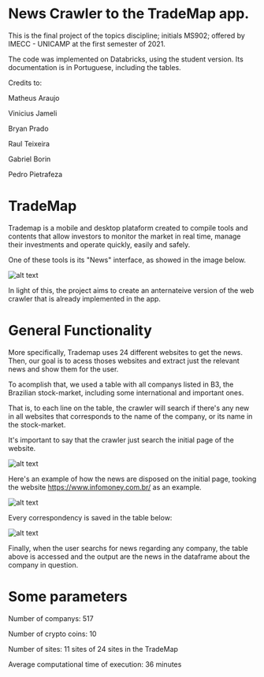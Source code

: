 # News Crawler to the TradeMap app.

This is the final project of the topics discipline; initials MS902; offered by IMECC - UNICAMP at the first semester of 2021.

The code was implemented on Databricks, using the student version. Its documentation is in Portuguese, including the tables.

Credits to:

Matheus Araujo

Vinicius Jameli

Bryan Prado

Raul Teixeira

Gabriel Borin

Pedro Pietrafeza

# TradeMap

Trademap is a mobile and desktop plataform created to compile tools and contents that allow investors to monitor the market in real time, manage their investments and operate quickly, easily and safely.

One of these tools is its "News" interface, as showed in the image below.

![alt text](https://trademap.com.br/wp-content/uploads/2020/07/Print-App-Trademap-3-500x1080-1.jpg)

In light of this, the project aims to create an anternateive version of the web crawler that is already implemented in the app.

# General Functionality

More specifically, Trademap uses 24 different websites to get the news. Then, our goal is to acess thoses websites and extract just the relevant news and show them for the user.

To acomplish that, we used a table with all companys listed in B3, the Brazilian stock-market, including some international and important ones.

That is, to each line on the table, the crawler will search if there's any new in all websites that corresponds to the name of the company, or its name in the stock-market.

It's important to say that the crawler just search the initial page of the website.

![alt text](https://uploaddeimagens.com.br/images/003/330/143/original/percorrer.png?1626050541)

Here's an example of how the news are disposed on the initial page, tooking the website https://www.infomoney.com.br/ as an example.

![alt text](https://uploaddeimagens.com.br/images/003/330/137/original/exemplo.png?1626050446)

Every correspondency is saved in the table below:

![alt text](https://uploaddeimagens.com.br/images/003/330/145/full/output.png?1626050666)

Finally, when the user searchs for news regarding any company, the table above is accessed and the output are the news in the dataframe about the company in question.

# Some parameters

Number of companys: 517

Number of crypto coins: 10

Number of sites: 11 sites of 24 sites in the TradeMap

Average computational time of execution: 36 minutes
